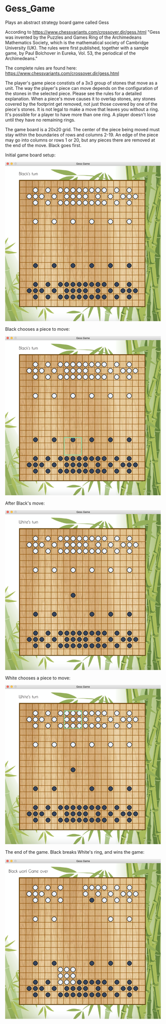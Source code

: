 # Gess_Game
Plays an abstract strategy board game called Gess

According to https://www.chessvariants.com/crossover.dir/gess.html
"Gess was invented by the Puzzles and Games Ring of the Archimedeans Mathematics Society, which is the mathematical society of Cambridge University (UK). The rules were first published, together with a sample game, by Paul Bolchover in Eureka, Vol. 53, the periodical of the Archimedeans."

The complete rules are found here: 
https://www.chessvariants.com/crossover.dir/gess.html

The player's game piece constists of a 3x3 group of stones that move as a unit. The way the player's piece can move depends on the configuration of the stones in the selected piece. Please see the rules for a detailed explanation.  When a piece's move causes it to overlap stones, any stones covered by the footprint get removed, not just those covered by one of the piece's stones. It is not legal to make a move that leaves you without a ring. It's possible for a player to have more than one ring. A player doesn't lose until they have no remaining rings.

The game board is a 20x20 grid.  The center of the piece being moved must stay within the boundaries of rows and columns 2-19. An edge of the piece may go into columns or rows 1 or 20, but any pieces there are removed at the end of the move. Black goes first.

Initial game board setup:

![ScreenShot1](https://github.com/salleya/Gess_Game/blob/master/ScreenShot1.png)

Black chooses a piece to move:

![ScreenShot2](https://github.com/salleya/Gess_Game/blob/master/ScreenShot2.png)

After Black's move:

![ScreenShot3](https://github.com/salleya/Gess_Game/blob/master/ScreenShot3.png)

White chooses a piece to move:

![ScreenShot4](https://github.com/salleya/Gess_Game/blob/master/ScreenShot4.png)

The end of the game.  Black breaks White's ring, and wins the game:

![ScreenShot5](https://github.com/salleya/Gess_Game/blob/master/ScreenShot5.png)



